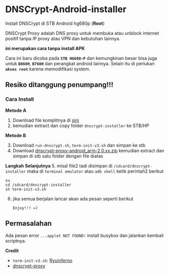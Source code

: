 
# DNSCrypt-Android-installer
Install DNSCrypt di STB Android hg680p (**Root**)

DNSCrypt Proxy adalah DNS proxy untuk membuka atau unblock internet positif tanpa IP proxy atau VPN dan kebutuhan lainnya.

**ini merupakan cara tanpa install APK**

Cara ini baru dicoba pada **`STB HG680-P`** dan kemungkinan besar bisa juga untuk **`B860H`**, **`B760H`** dan perangkat android lainnya. Selain itu di perlukan **`akses root`** karena memodifikasi system.

## Resiko ditanggung penumpang!!!

### Cara Install
**Metode A**
1. Download file komplitnya di [sini](https://github.com/ewwink/DNSCrypt-Android-installer/releases/download/1.0/dnscrypt-installer.zip)
2. kemudian extract dan copy folder `dnscrypt-installer` ke STB/HP

**Metode B**

3. Download `run-dnscrypt.sh`, `term-init-v3.sh` dan simpan ke stb
4. Download [dnscrypt-proxy-android_arm-2.0.xx.zip](https://github.com/DNSCrypt/dnscrypt-proxy/releases/latest) kemudian extract dan simpan di stb satu folder dengan file diatas

**Langkah Selanjutnya**
5.  misal file2 tadi disimpan di `/sdcard/dnscrypt-installer` maka di `terminal emulator` atau `adb shell` ketik perintah2 berikut

    su
    cd /sdcard/dnscrypt-installer
    sh term-init-v3.sh


6. jika semua berjalan lancar akan ada pesan seperti berikut

       Enjoy!!! =) 

## Permasalahan
Ada pesan error  `...applet NOT FOUND!` install busybox dan jalankan kembali scriptnya.

**Credit**
- `term-init-v3.sh`:  [Ryuinferno](https://forum.xda-developers.com/showpost.php?p=32716412&postcount=2)
- [dnscrypt-proxy](https://github.com/DNSCrypt/dnscrypt-proxy)

